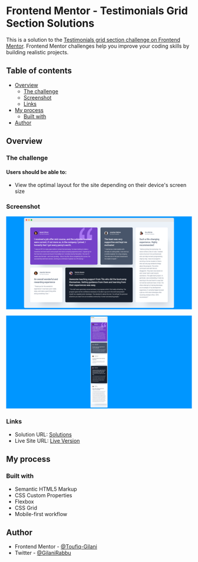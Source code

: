 # Frontend Mentor - Testimonials Grid Section Solutions

This is a solution to the [Testimonials grid section challenge on Frontend Mentor](https://www.frontendmentor.io/challenges/testimonials-grid-section-Nnw6J7Un7). Frontend Mentor challenges help you improve your coding skills by building realistic projects.


## Table of contents

- [Overview](#overview)
  - [The challenge](#the-challenge)
  - [Screenshot](#screenshot)
  - [Links](#links)
- [My process](#my-process)
  - [Built with](#built-with)
- [Author](#author)


## Overview

### The challenge

#### Users should be able to:

- View the optimal layout for the site depending on their device's screen size


### Screenshot

![](./desktop-preview.png)

![](./mobile-preview.png)


### Links

- Solution URL: [Solutions](https://github.com/Toufiq-Gilani/testimonials-grid-section-solutions)
- Live Site URL: [Live Version](https://toufiq-gilani-blog-005.netlify.app/)


## My process

### Built with

- Semantic HTML5 Markup
- CSS Custom Properties
- Flexbox
- CSS Grid
- Mobile-first workflow


## Author

- Frontend Mentor - [@Toufiq-Gilani](https://www.frontendmentor.io/profile/Toufiq-Gilani)
- Twitter - [@GilaniRabbu](https://twitter.com/GilaniRabbu)